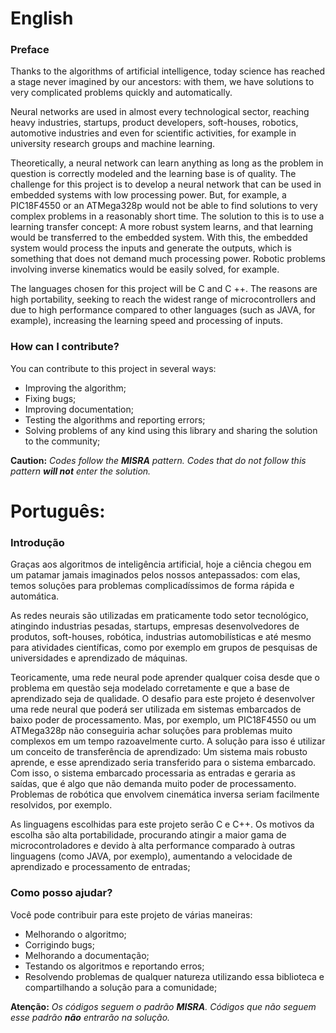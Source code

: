 # English

### Preface

Thanks to the algorithms of artificial intelligence, today science has reached a stage never imagined by our ancestors: with them, we have solutions to very complicated problems quickly and automatically. 

Neural networks are used in almost every technological sector, reaching heavy industries, startups, product developers, soft-houses, robotics, automotive industries and even for scientific activities, for example in university research groups and machine learning. 

Theoretically, a neural network can learn anything as long as the problem in question is correctly modeled and the learning base is of quality. The challenge for this project is to develop a neural network that can be used in embedded systems with low processing power. But, for example, a PIC18F4550 or an ATMega328p would not be able to find solutions to very complex problems in a reasonably short time. The solution to this is to use a learning transfer concept: A more robust system learns, and that learning would be transferred to the embedded system. With this, the embedded system would process the inputs and generate the outputs, which is something that does not demand much processing power. Robotic problems involving inverse kinematics would be easily solved, for example.

The languages chosen for this project will be C and C ++. The reasons are high portability, seeking to reach the widest range of microcontrollers and due to high performance compared to other languages (such as JAVA, for example), increasing the learning speed and processing of inputs.

### How can I contribute?

You can contribute to this project in several ways:

- Improving the algorithm;
- Fixing bugs;
- Improving documentation;
- Testing the algorithms and reporting errors;
- Solving problems of any kind using this library and sharing the solution to the community;

**Caution:** _Codes follow the **MISRA** pattern. Codes that do not follow this pattern **will not** enter the solution._

# Português:

### Introdução

Graças aos algoritmos de inteligência artificial, hoje a ciência chegou em um patamar jamais imaginados pelos nossos antepassados: com elas, temos soluções para problemas complicadíssimos de forma rápida e automática.

As redes neurais são utilizadas em praticamente todo setor tecnológico, atingindo industrias pesadas, startups, empresas desenvolvedores de produtos, soft-houses, robótica, industrias automobilísticas e até mesmo para atividades científicas, como por exemplo em grupos de pesquisas de universidades e aprendizado de máquinas.

Teoricamente, uma rede neural pode aprender qualquer coisa desde que o problema em questão seja modelado corretamente e que a base de aprendizado seja de qualidade.
O desafio para este projeto é desenvolver uma rede neural que poderá ser utilizada em sistemas embarcados de baixo poder de processamento. Mas, por exemplo, um PIC18F4550 ou um ATMega328p não conseguiria achar soluções para problemas muito complexos em um tempo razoavelmente curto. A solução para isso é utilizar um conceito de transferência de aprendizado: Um sistema mais robusto aprende, e esse aprendizado seria transferido para o sistema embarcado. Com isso, o sistema embarcado processaria as entradas e geraria as saídas, que é algo que não demanda muito poder de processamento. Problemas de robótica que envolvem cinemática inversa seriam facilmente resolvidos, por exemplo.

As linguagens escolhidas para este projeto serão C e C++. Os motivos  da escolha são alta portabilidade, procurando atingir a maior gama de microcontroladores e devido à alta performance comparado à outras linguagens (como JAVA, por exemplo), aumentando a velocidade de aprendizado e processamento de entradas;

### Como posso ajudar?

Você pode contribuir para este projeto de várias maneiras:

- Melhorando o algoritmo;
- Corrigindo bugs;
- Melhorando a documentação;
- Testando os algoritmos e reportando erros;
- Resolvendo problemas de qualquer natureza utilizando essa biblioteca e compartilhando a solução para a comunidade;

**Atenção:** _Os códigos seguem o padrão **MISRA**. Códigos que não seguem esse padrão **não** entrarão na solução._
